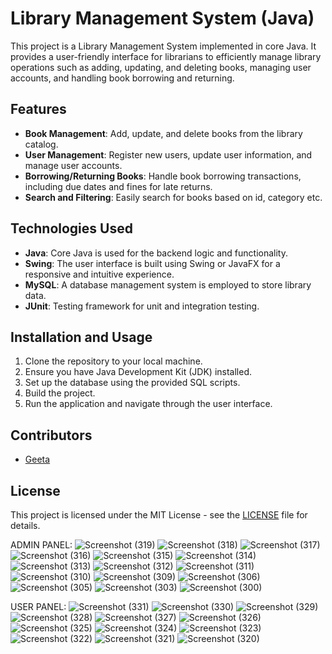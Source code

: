 # Library Management System (Java)

This project is a Library Management System implemented in core Java. It provides a user-friendly interface for librarians to efficiently manage library operations such as adding, updating, and deleting books, managing user accounts, and handling book borrowing and returning.

## Features

- **Book Management**: Add, update, and delete books from the library catalog.
- **User Management**: Register new users, update user information, and manage user accounts.
- **Borrowing/Returning Books**: Handle book borrowing transactions, including due dates and fines for late returns.
- **Search and Filtering**: Easily search for books based on id, category etc.


## Technologies Used

- **Java**: Core Java is used for the backend logic and functionality.
- **Swing**: The user interface is built using Swing or JavaFX for a responsive and intuitive experience.
- **MySQL**: A database management system is employed to store library data.
- **JUnit**: Testing framework for unit and integration testing.

## Installation and Usage

1. Clone the repository to your local machine.
2. Ensure you have Java Development Kit (JDK) installed.
3. Set up the database using the provided SQL scripts.
4. Build the project.
5. Run the application and navigate through the user interface.

## Contributors

- [Geeta](https://github.com/Geeta259)

## License

This project is licensed under the MIT License - see the [LICENSE](LICENSE) file for details.

ADMIN PANEL:
![Screenshot (319)](https://github.com/Geeta259/javalibpro/assets/75520947/b1363483-2ff2-4aad-9e73-a91feec013ec)
![Screenshot (318)](https://github.com/Geeta259/javalibpro/assets/75520947/2809b7df-54e7-46f1-a1d8-c43c863200a2)
![Screenshot (317)](https://github.com/Geeta259/javalibpro/assets/75520947/e077a65e-fc19-485f-b397-9c59bd8609fc)
![Screenshot (316)](https://github.com/Geeta259/javalibpro/assets/75520947/7d9542e3-3d74-4e96-becf-06eb546c38ec)
![Screenshot (315)](https://github.com/Geeta259/javalibpro/assets/75520947/e2517178-ebdb-49c5-b895-ba7b32595426)
![Screenshot (314)](https://github.com/Geeta259/javalibpro/assets/75520947/4d53ef7f-102c-4b20-a9f6-8652e22ae479)
![Screenshot (313)](https://github.com/Geeta259/javalibpro/assets/75520947/13453e08-c75c-440a-90f9-68d928f35043)
![Screenshot (312)](https://github.com/Geeta259/javalibpro/assets/75520947/bdb35a93-2ce8-46cf-bd68-6a1351acd52a)
![Screenshot (311)](https://github.com/Geeta259/javalibpro/assets/75520947/a6cfb1a1-9986-4b9a-8153-c2149cd1217c)
![Screenshot (310)](https://github.com/Geeta259/javalibpro/assets/75520947/fb244091-cd1e-4659-8b51-ab864a7d4565)
![Screenshot (309)](https://github.com/Geeta259/javalibpro/assets/75520947/4b4c9089-aeae-439d-8f03-c3b78adf9337)
![Screenshot (306)](https://github.com/Geeta259/javalibpro/assets/75520947/aef75b8f-05ee-4b15-90dd-0868b2a64f4b)
![Screenshot (305)](https://github.com/Geeta259/javalibpro/assets/75520947/8c7dcad8-dc11-4ae2-842c-3bc4b84dcac7)
![Screenshot (303)](https://github.com/Geeta259/javalibpro/assets/75520947/9613972a-0d1e-446b-9cbb-039f03d08440)
![Screenshot (300)](https://github.com/Geeta259/javalibpro/assets/75520947/a4734658-d1ea-4528-bb34-b849befa871b)

USER PANEL:
![Screenshot (331)](https://github.com/Geeta259/javalibpro/assets/75520947/6271237c-e4a9-4f88-af1d-5dedc00396d0)
![Screenshot (330)](https://github.com/Geeta259/javalibpro/assets/75520947/9b2651d5-3f86-4276-9404-994e678b7fb3)
![Screenshot (329)](https://github.com/Geeta259/javalibpro/assets/75520947/d6e2c5a3-f70b-4535-89d2-ab2f25590461)
![Screenshot (328)](https://github.com/Geeta259/javalibpro/assets/75520947/0f7019b3-c7b9-420f-b5f1-7abb65dbaad3)
![Screenshot (327)](https://github.com/Geeta259/javalibpro/assets/75520947/88213b9b-8eb0-409e-b7bb-97c39bd37a54)
![Screenshot (326)](https://github.com/Geeta259/javalibpro/assets/75520947/48aa6ea8-dd7c-4f05-a629-d53baf5651e9)
![Screenshot (325)](https://github.com/Geeta259/javalibpro/assets/75520947/a3c9cc31-8bb2-4161-a585-a9c0b2cd710b)
![Screenshot (324)](https://github.com/Geeta259/javalibpro/assets/75520947/e63e9598-9cd6-49d3-ae0b-e32ec0c2707b)
![Screenshot (323)](https://github.com/Geeta259/javalibpro/assets/75520947/79852f57-cb5c-4d4c-8fe7-91d4689ac458)
![Screenshot (322)](https://github.com/Geeta259/javalibpro/assets/75520947/f430287b-73e7-481d-8650-a777d2e1af00)
![Screenshot (321)](https://github.com/Geeta259/javalibpro/assets/75520947/03a490f0-8f04-4840-8d46-598a91b51f74)
![Screenshot (320)](https://github.com/Geeta259/javalibpro/assets/75520947/061f17df-713c-45ad-ae5e-9c7fbb2c589c)


